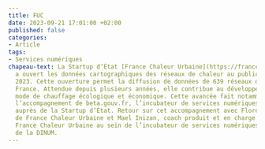 ```yaml
---
title: FUC
date: 2023-09-21 17:01:00 +02:00
published: false
categories:
- Article
tags:
- Services numériques
chapeau-text: La Startup d’État [France Chaleur Urbaine](https://france-chaleur-urbaine.beta.gouv.fr/)
  a ouvert les données cartographiques des réseaux de chaleur au public le 1er septembre
  2023. Cette ouverture permet la diffusion de données de 639 réseaux de chaleur en
  France. Attendue depuis plusieurs années, elle contribue au développement de ce
  mode de chauffage écologique et économique. Cette avancée fait notamment suite à
  l’accompagnement de beta.gouv.fr, l’incubateur de services numériques de la DINUM,
  auprès de la Startup d’État. Retour sur cet accompagnement avec Florence Levy intrapreneure
  de France Chaleur Urbaine et Mael Inizan, coach produit et en charge du suivi de
  France Chaleur Urbaine au sein de l’incubateur de services numériques beta.gouv.fr
  de la DINUM.
---
```


